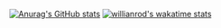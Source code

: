 
[![Anurag's GitHub stats](https://github-readme-stats.vercel.app/api?username=maletiger0404&show_icons=true&theme=merko&hide=prs)](https://github.com/maletiger0404/github-readme-stats)
[![willianrod's wakatime stats](https://github-readme-stats.vercel.app/api/wakatime?username=maletiger000&layout=compact)](https://github.com/maletiger0404/github-readme-stats)
<br />
<!--
**maletiger0404/maletiger0404** is a ✨ _special_ ✨ repository because its `README.md` (this file) appears on your GitHub profile.

Here are some ideas to get you started:

- 🔭 I’m currently working on ...
- 🌱 I’m currently learning ...
- 👯 I’m looking to collaborate on ...
- 🤔 I’m looking for help with ...
- 💬 Ask me about ...
- 📫 How to reach me: ...
- 😄 Pronouns: ...
- ⚡ Fun fact: ...
-->

